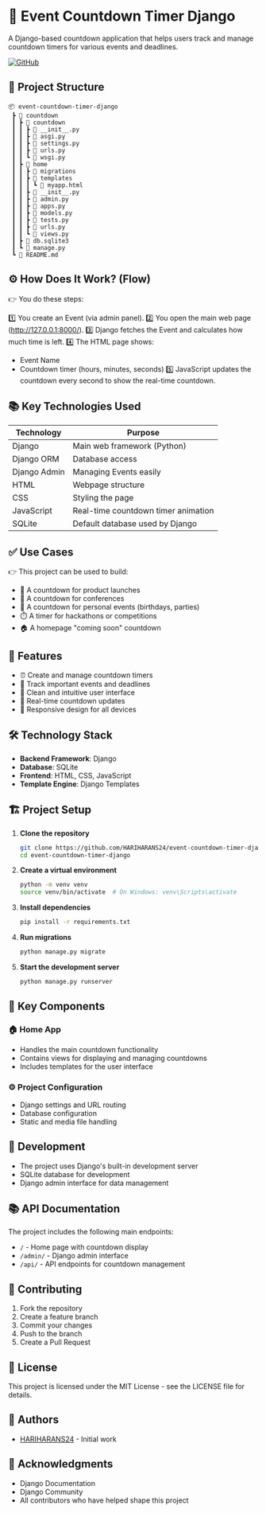 # 🎯 Event Countdown Timer Django

A Django-based countdown application that helps users track and manage countdown timers for various events and deadlines.

[![GitHub](https://img.shields.io/badge/GitHub-Repository-blue)](https://github.com/HARIHARANS24/event-countdown-timer-django)

## 📁 Project Structure

```
📦 event-countdown-timer-django
 ┣ 📂 countdown
 ┃ ┣ 📂 countdown
 ┃ ┃ ┣ 📄 __init__.py
 ┃ ┃ ┣ 📄 asgi.py 
 ┃ ┃ ┣ 📄 settings.py
 ┃ ┃ ┣ 📄 urls.py
 ┃ ┃ ┗ 📄 wsgi.py
 ┃ ┣ 📂 home
 ┃ ┃ ┣ 📂 migrations
 ┃ ┃ ┣ 📂 templates
 ┃ ┃ ┃ ┗ 📄 myapp.html
 ┃ ┃ ┣ 📄 __init__.py
 ┃ ┃ ┣ 📄 admin.py
 ┃ ┃ ┣ 📄 apps.py
 ┃ ┃ ┣ 📄 models.py
 ┃ ┃ ┣ 📄 tests.py
 ┃ ┃ ┣ 📄 urls.py
 ┃ ┃ ┗ 📄 views.py
 ┃ ┣ 📄 db.sqlite3
 ┃ ┗ 📄 manage.py
 ┗ 📄 README.md
```

## ⚙️ How Does It Work? (Flow)

👉 You do these steps:

1️⃣ You create an Event (via admin panel).
2️⃣ You open the main web page (http://127.0.0.1:8000/).
3️⃣ Django fetches the Event and calculates how much time is left.
4️⃣ The HTML page shows:
   - Event Name
   - Countdown timer (hours, minutes, seconds)
5️⃣ JavaScript updates the countdown every second to show the real-time countdown.

## 📚 Key Technologies Used

| Technology | Purpose |
|------------|---------|
| Django | Main web framework (Python) |
| Django ORM | Database access |
| Django Admin | Managing Events easily |
| HTML | Webpage structure |
| CSS | Styling the page |
| JavaScript | Real-time countdown timer animation |
| SQLite | Default database used by Django |

## ✅ Use Cases

👉 This project can be used to build:

- 🚀 A countdown for product launches
- 🎤 A countdown for conferences
- 🎉 A countdown for personal events (birthdays, parties)
- ⏱️ A timer for hackathons or competitions
- 🏠 A homepage "coming soon" countdown

## 🚀 Features

- ⏰ Create and manage countdown timers
- 📅 Track important events and deadlines
- 🎨 Clean and intuitive user interface
- 🔄 Real-time countdown updates
- 📱 Responsive design for all devices

## 🛠️ Technology Stack

- **Backend Framework**: Django
- **Database**: SQLite
- **Frontend**: HTML, CSS, JavaScript
- **Template Engine**: Django Templates

## 🏗️ Project Setup

1. **Clone the repository**
   ```bash
   git clone https://github.com/HARIHARANS24/event-countdown-timer-django.git
   cd event-countdown-timer-django
   ```

2. **Create a virtual environment**
   ```bash
   python -m venv venv
   source venv/bin/activate  # On Windows: venv\Scripts\activate
   ```

3. **Install dependencies**
   ```bash
   pip install -r requirements.txt
   ```

4. **Run migrations**
   ```bash
   python manage.py migrate
   ```

5. **Start the development server**
   ```bash
   python manage.py runserver
   ```

## 📝 Key Components

### 🏠 Home App
- Handles the main countdown functionality
- Contains views for displaying and managing countdowns
- Includes templates for the user interface

### ⚙️ Project Configuration
- Django settings and URL routing
- Database configuration
- Static and media file handling

## 🔧 Development

- The project uses Django's built-in development server
- SQLite database for development
- Django admin interface for data management

## 📚 API Documentation

The project includes the following main endpoints:
- `/` - Home page with countdown display
- `/admin/` - Django admin interface
- `/api/` - API endpoints for countdown management

## 🤝 Contributing

1. Fork the repository
2. Create a feature branch
3. Commit your changes
4. Push to the branch
5. Create a Pull Request

## 📄 License

This project is licensed under the MIT License - see the LICENSE file for details.

## 👥 Authors

- [HARIHARANS24](https://github.com/HARIHARANS24) - Initial work

## 🙏 Acknowledgments

- Django Documentation
- Django Community
- All contributors who have helped shape this project

